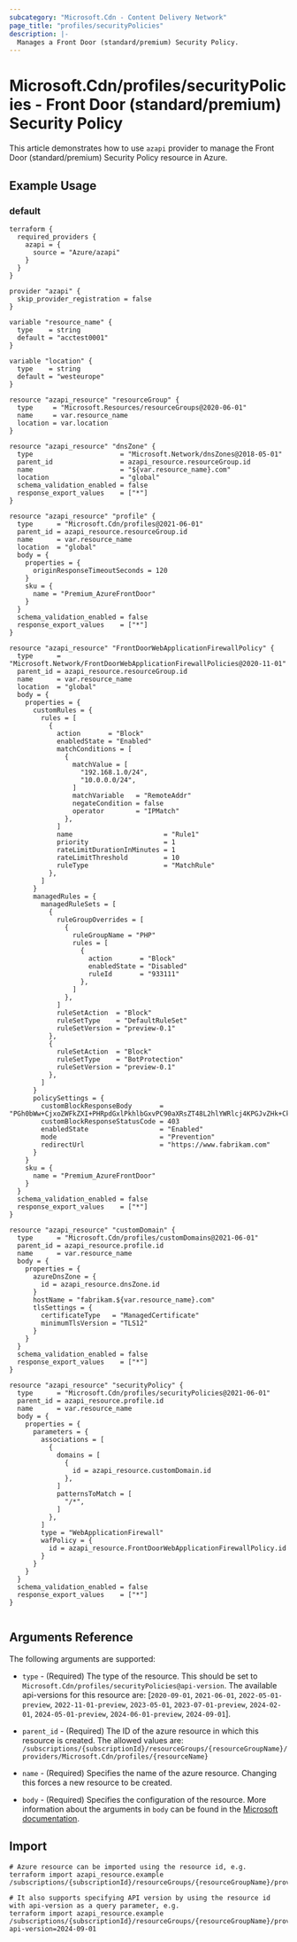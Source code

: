 ```yaml
---
subcategory: "Microsoft.Cdn - Content Delivery Network"
page_title: "profiles/securityPolicies"
description: |-
  Manages a Front Door (standard/premium) Security Policy.
---
```


# Microsoft.Cdn/profiles/securityPolicies - Front Door (standard/premium) Security Policy

This article demonstrates how to use `azapi` provider to manage the Front Door (standard/premium) Security Policy resource in Azure.

## Example Usage

### default

```hcl
terraform {
  required_providers {
    azapi = {
      source = "Azure/azapi"
    }
  }
}

provider "azapi" {
  skip_provider_registration = false
}

variable "resource_name" {
  type    = string
  default = "acctest0001"
}

variable "location" {
  type    = string
  default = "westeurope"
}

resource "azapi_resource" "resourceGroup" {
  type     = "Microsoft.Resources/resourceGroups@2020-06-01"
  name     = var.resource_name
  location = var.location
}

resource "azapi_resource" "dnsZone" {
  type                      = "Microsoft.Network/dnsZones@2018-05-01"
  parent_id                 = azapi_resource.resourceGroup.id
  name                      = "${var.resource_name}.com"
  location                  = "global"
  schema_validation_enabled = false
  response_export_values    = ["*"]
}

resource "azapi_resource" "profile" {
  type      = "Microsoft.Cdn/profiles@2021-06-01"
  parent_id = azapi_resource.resourceGroup.id
  name      = var.resource_name
  location  = "global"
  body = {
    properties = {
      originResponseTimeoutSeconds = 120
    }
    sku = {
      name = "Premium_AzureFrontDoor"
    }
  }
  schema_validation_enabled = false
  response_export_values    = ["*"]
}

resource "azapi_resource" "FrontDoorWebApplicationFirewallPolicy" {
  type      = "Microsoft.Network/FrontDoorWebApplicationFirewallPolicies@2020-11-01"
  parent_id = azapi_resource.resourceGroup.id
  name      = var.resource_name
  location  = "global"
  body = {
    properties = {
      customRules = {
        rules = [
          {
            action       = "Block"
            enabledState = "Enabled"
            matchConditions = [
              {
                matchValue = [
                  "192.168.1.0/24",
                  "10.0.0.0/24",
                ]
                matchVariable   = "RemoteAddr"
                negateCondition = false
                operator        = "IPMatch"
              },
            ]
            name                       = "Rule1"
            priority                   = 1
            rateLimitDurationInMinutes = 1
            rateLimitThreshold         = 10
            ruleType                   = "MatchRule"
          },
        ]
      }
      managedRules = {
        managedRuleSets = [
          {
            ruleGroupOverrides = [
              {
                ruleGroupName = "PHP"
                rules = [
                  {
                    action       = "Block"
                    enabledState = "Disabled"
                    ruleId       = "933111"
                  },
                ]
              },
            ]
            ruleSetAction  = "Block"
            ruleSetType    = "DefaultRuleSet"
            ruleSetVersion = "preview-0.1"
          },
          {
            ruleSetAction  = "Block"
            ruleSetType    = "BotProtection"
            ruleSetVersion = "preview-0.1"
          },
        ]
      }
      policySettings = {
        customBlockResponseBody       = "PGh0bWw+CjxoZWFkZXI+PHRpdGxlPkhlbGxvPC90aXRsZT48L2hlYWRlcj4KPGJvZHk+CkhlbGxvIHdvcmxkCjwvYm9keT4KPC9odG1sPg=="
        customBlockResponseStatusCode = 403
        enabledState                  = "Enabled"
        mode                          = "Prevention"
        redirectUrl                   = "https://www.fabrikam.com"
      }
    }
    sku = {
      name = "Premium_AzureFrontDoor"
    }
  }
  schema_validation_enabled = false
  response_export_values    = ["*"]
}

resource "azapi_resource" "customDomain" {
  type      = "Microsoft.Cdn/profiles/customDomains@2021-06-01"
  parent_id = azapi_resource.profile.id
  name      = var.resource_name
  body = {
    properties = {
      azureDnsZone = {
        id = azapi_resource.dnsZone.id
      }
      hostName = "fabrikam.${var.resource_name}.com"
      tlsSettings = {
        certificateType   = "ManagedCertificate"
        minimumTlsVersion = "TLS12"
      }
    }
  }
  schema_validation_enabled = false
  response_export_values    = ["*"]
}

resource "azapi_resource" "securityPolicy" {
  type      = "Microsoft.Cdn/profiles/securityPolicies@2021-06-01"
  parent_id = azapi_resource.profile.id
  name      = var.resource_name
  body = {
    properties = {
      parameters = {
        associations = [
          {
            domains = [
              {
                id = azapi_resource.customDomain.id
              },
            ]
            patternsToMatch = [
              "/*",
            ]
          },
        ]
        type = "WebApplicationFirewall"
        wafPolicy = {
          id = azapi_resource.FrontDoorWebApplicationFirewallPolicy.id
        }
      }
    }
  }
  schema_validation_enabled = false
  response_export_values    = ["*"]
}


```



## Arguments Reference

The following arguments are supported:

* `type` - (Required) The type of the resource. This should be set to `Microsoft.Cdn/profiles/securityPolicies@api-version`. The available api-versions for this resource are: [`2020-09-01`, `2021-06-01`, `2022-05-01-preview`, `2022-11-01-preview`, `2023-05-01`, `2023-07-01-preview`, `2024-02-01`, `2024-05-01-preview`, `2024-06-01-preview`, `2024-09-01`].

* `parent_id` - (Required) The ID of the azure resource in which this resource is created. The allowed values are:  
  `/subscriptions/{subscriptionId}/resourceGroups/{resourceGroupName}/providers/Microsoft.Cdn/profiles/{resourceName}`

* `name` - (Required) Specifies the name of the azure resource. Changing this forces a new resource to be created.

* `body` - (Required) Specifies the configuration of the resource. More information about the arguments in `body` can be found in the [Microsoft documentation](https://learn.microsoft.com/en-us/azure/templates/Microsoft.Cdn/profiles/securityPolicies?pivots=deployment-language-terraform).

## Import

 ```shell
 # Azure resource can be imported using the resource id, e.g.
 terraform import azapi_resource.example /subscriptions/{subscriptionId}/resourceGroups/{resourceGroupName}/providers/Microsoft.Cdn/profiles/{resourceName}/securityPolicies/{resourceName}
 
 # It also supports specifying API version by using the resource id with api-version as a query parameter, e.g.
 terraform import azapi_resource.example /subscriptions/{subscriptionId}/resourceGroups/{resourceGroupName}/providers/Microsoft.Cdn/profiles/{resourceName}/securityPolicies/{resourceName}?api-version=2024-09-01
 ```
